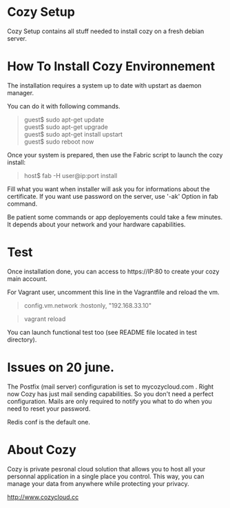 # Cozy Setup

Cozy Setup contains all stuff needed to install cozy on a fresh debian server.

# How To Install Cozy Environnement

The installation requires a system up to date with upstart as daemon manager.

You can do it with following commands.

> guest$ sudo apt-get update  
> guest$ sudo apt-get upgrade  
> guest$ sudo apt-get install upstart  
> guest$ sudo reboot now  

Once your system is prepared, then use the Fabric script to launch the cozy 
install:

> host$ fab -H user@ip:port install

Fill what you want when installer will ask you for informations about the
certificate. If you want use password on the server, use '-ak' Option in fab command.

Be patient some commands or app deployements could take a few minutes. It 
depends about your network and your hardware capabilities.

# Test 

Once installation done, you can access to https://IP:80 to create your cozy
main account.

For Vagrant user, uncomment this line in the Vagrantfile and reload the vm.

> config.vm.network :hostonly, "192.168.33.10"

> vagrant reload

You can launch functional test too (see README file located in test directory).

# Issues on 20 june.

The Postfix (mail server) configuration is set to mycozycloud.com . 
Right now Cozy has just mail sending capabilities. So you don't need a perfect
configuration. Mails are only required to notify you what to do when you need
to reset your password.

Redis conf is the default one.


# About Cozy

Cozy is private pesronal cloud solution that allows you to host all your 
personnal application in a single place you control. 
This way, you can manage your data from anywhere while protecting your privacy.

http://www.cozycloud.cc
